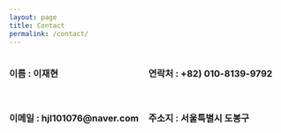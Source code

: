 ```yaml
---
layout: page
title: Contact
permalink: /contact/
---
```

<div style="width: 50%; height: 50%; float:left;">
<h3>이름 : 이재현</h3>
<br>
<h3>이메일 : hjl101076@naver.com</h3> 

          
</div>

<div style="width: 50%; height: 50%;  float:left">
<h3>연락처 : +82) 010-8139-9792</h3>
<br>
<h3>주소지 : 서울특별시 도봉구</h3> 
          
</div>
